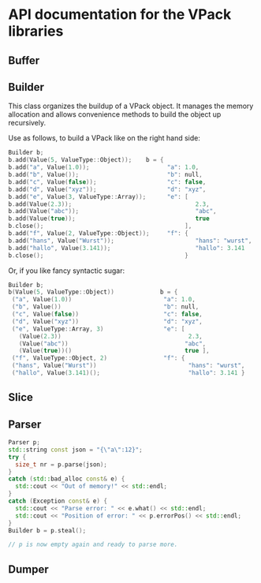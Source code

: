 API documentation for the VPack libraries
=========================================

## Buffer

## Builder

This class organizes the buildup of a VPack object. It manages
the memory allocation and allows convenience methods to build
the object up recursively.

Use as follows, to build a VPack like on the right hand side:

```cpp
Builder b;
b.add(Value(5, ValueType::Object));    b = {
b.add("a", Value(1.0));                      "a": 1.0,
b.add("b", Value());                         "b": null,
b.add("c", Value(false));                    "c": false,
b.add("d", Value("xyz"));                    "d": "xyz",
b.add("e", Value(3, ValueType::Array));      "e": [
b.add(Value(2.3));                                   2.3,
b.add(Value("abc"));                                 "abc",
b.add(Value(true));                                  true
b.close();                                        ],
b.add("f", Value(2, ValueType::Object));     "f": {
b.add("hans", Value("Wurst"));                       "hans": "wurst",
b.add("hallo", Value(3.141));                        "hallo": 3.141
b.close();                                        }
```

Or, if you like fancy syntactic sugar:

```cpp
Builder b;
b(Value(5, ValueType::Object))             b = {
 ("a", Value(1.0))                          "a": 1.0,
 ("b", Value())                             "b": null,
 ("c", Value(false))                        "c": false,
 ("d", Value("xyz"))                        "d": "xyz",
 ("e", ValueType::Array, 3)                 "e": [
   (Value(2.3))                                    2.3,
   (Value("abc"))                                 "abc",
   (Value(true))()                                true ],
 ("f", ValueType::Object, 2)                "f": {
 ("hans", Value("Wurst"))                          "hans": "wurst",
 ("hallo", Value(3.141)();                         "hallo": 3.141 }
```

## Slice

## Parser

```cpp
Parser p;
std::string const json = "{\"a\":12}";
try {
  size_t nr = p.parse(json);
}
catch (std::bad_alloc const& e) {
  std::cout << "Out of memory!" << std::endl;
}
catch (Exception const& e) {
  std::cout << "Parse error: " << e.what() << std::endl;
  std::cout << "Position of error: " << p.errorPos() << std::endl;
}
Builder b = p.steal();

// p is now empty again and ready to parse more.
```

## Dumper
